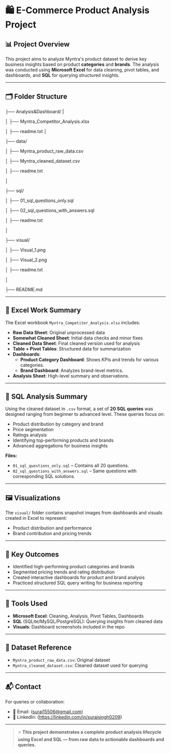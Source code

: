 # 🛍️ E-Commerce Product Analysis Project

## 📊 Project Overview

This project aims to analyze Myntra's product dataset to derive key business insights based on product **categories** and **brands**. The analysis was conducted using **Microsoft Excel** for data cleaning, pivot tables, and dashboards, and **SQL** for querying structured insights.

---

## 🗂️ Folder Structure

├── Analysis&Dashboard/
|

│ ├── Myntra_Competitor_Analysis.xlsx

│ ├── readme.txt
│

├── data/

│ ├── Myntra_product_raw_data.csv

│ ├── Myntra_cleaned_dataset.csv

│ ├── readme.txt

│

├── sql/

│ ├── 01_sql_questions_only.sql

│ ├── 02_sql_questions_with_answers.sql

│ ├── readme.txt

│

├── visual/

│ ├── Visual_1.png

│ ├── Visual_2.png

│ ├── readme.txt

│

├── README.md


---

## 🧹 Excel Work Summary

The Excel workbook `Myntra_Competitor_Analysis.xlsx` includes:

- **Raw Data Sheet**: Original unprocessed data
- **Somewhat Cleaned Sheet**: Initial data checks and minor fixes
- **Cleaned Data Sheet**: Final cleaned version used for analysis
- **Table + Pivot Tables**: Structured data for summarization
- **Dashboards**:
  - **Product Category Dashboard**: Shows KPIs and trends for various categories.
  - **Brand Dashboard**: Analyzes brand-level metrics.
- **Analysis Sheet**: High-level summary and observations.

---

## 🧠 SQL Analysis Summary

Using the cleaned dataset in `.csv` format, a set of **20 SQL queries** was designed ranging from beginner to advanced level. These queries focus on:

- Product distribution by category and brand
- Price segmentation
- Ratings analysis
- Identifying top-performing products and brands
- Advanced aggregations for business insights

**Files:**
- `01_sql_questions_only.sql` – Contains all 20 questions.
- `02_sql_questions_with_answers.sql` – Same questions with corresponding SQL solutions.

---

## 🖼️ Visualizations

The `visual/` folder contains snapshot images from dashboards and visuals created in Excel to represent:

- Product distribution and performance
- Brand contribution and pricing trends

---

## 🚀 Key Outcomes

- Identified high-performing product categories and brands
- Segmented pricing trends and rating distribution
- Created interactive dashboards for product and brand analysis
- Practiced structured SQL query writing for business reporting

---

## 📌 Tools Used

- **Microsoft Excel**: Cleaning, Analysis, Pivot Tables, Dashboards
- **SQL** (SQLite/MySQL/PostgreSQL): Querying insights from cleaned data
- **Visuals**: Dashboard screenshots included in the repo

---

## 📁 Dataset Reference

- `Myntra_product_raw_data.csv`: Original dataset
- `Myntra_cleaned_dataset.csv`: Cleaned dataset used for querying

---

## 📬 Contact

For queries or collaboration:
- 📧 Email: (suraj15506@gmail.com)
- 💼 LinkedIn: (https://linkedin.com/in/surajsingh0209)

---

> ⭐ **This project demonstrates a complete product analysis lifecycle using Excel and SQL — from raw data to actionable dashboards and queries.**
